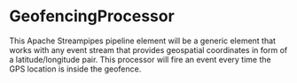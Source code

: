 # GeofencingProcessor
This Apache Streampipes pipeline element will be a generic element that works with any event stream that provides geospatial coordinates in form of a latitude/longitude pair.  This processor will fire an event every time the GPS location is inside the geofence.
